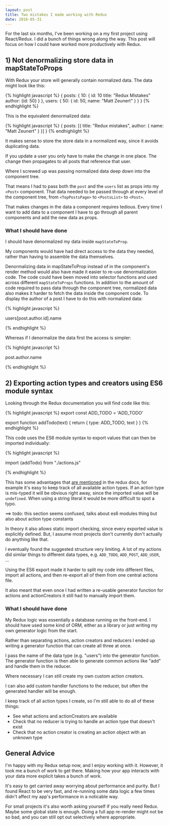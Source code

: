 ```yaml
---
layout: post
title: Two mistakes I made working with Redux
date: 2016-05-31
---
```


For the last six months, I've been working on a my first project using React/Redux. I did a bunch of things wrong along the way. This post will focus on how I could have worked more productively with Redux.

## 1) Not denormalizing store data in mapStateToProps

With Redux your store will generally contain normalized data. The data might look like this:

{% highlight javascript %}
{
    posts: {
        10: {
            id: 10
            title: "Redux Mistakes"
            author: {id: 50}
        }
    },
    users: {
        50: {
            id: 50,
            name: "Matt Zeunert"
        }
    }
}
{% endhighlight %}

This is the equivalent denormalized data:

{% highlight javascript %}
{
    posts: [{
        title: "Redux mistakes",
        author: {
            name: "Matt Zeunert"
        }
    }]
}
{% endhighlight %}

It makes sense to store the store data in a normalized way, since it avoids duplicating data.

If you update a user you only have to make the change in one place. The change then propagates to all posts that reference that user.

Where I screwed up was passing normalized data deep down into the component tree.

That means I had to pass both the `post` and the `users` list as props into my `<Post>` component. That data needed to be passed through at every level of the component tree, from `<TopPostsPage>` to `<PostsList>` to `<Post>`.

That makes changes in the data a component requires tedious. Every time I want to add data to a component I have to go through all parent components and add the new data as props.

### What I should have done

I should have denormalized my data inside `mapStateToProp`.

My components would have had direct access to the data they needed, rather than having to assemble the data themselves.

Denormalizing data in mapStateToProp instead of in the component's render method would also have made it easier to re-use denormalization code. The code could have been moved into selector functions and used across different `mapStateToProps` functions.
In addition to the amount of code required to pass data through the component tree, normalized data also makes it harder to fetch the data inside the component code. To display the author of a post I have to do this with normalized data:

{% highlight javascript %}

users[post.author.id].name

{% endhighlight %}

Whereas if I denormalize the data first the access is simpler:

{% highlight javascript %}

post.author.name

{% endhighlight %}

## 2) Exporting action types and creators using ES6 module syntax

Looking through the Redux documentation you will find code like this:

{% highlight javascript %}
export const ADD_TODO = 'ADD_TODO'

export function addTodo(text) {
  return { type: ADD_TODO, text }
}
{% endhighlight %}

This code uses the ES6 module syntax to export values that can then be imported individually:

{% highlight javascript %}

import {addTodo} from "./actions.js"

{% endhighlight %}

This has some advantages that [are mentioned](http://redux.js.org/docs/recipes/ReducingBoilerplate.html) in the redux docs, for example it's easy to keep track of all available action types. If an action type is mis-typed it will be obvious right away, since the imported value will be `undefined`. When using a string literal it would be more difficult to spot a typo.

==> todo: this section seems confused, talks about es6 modules thing but also about action type constants

In theory it also allows static import checking, since every exported value is explicitly defined. But, I assume most projects don't currently don't actually do anything like that.

I eventually found the suggested structure very limiting. A lot of my actions did similar things to different data types, e.g. `ADD_TODO`, `ADD_POST`, `ADD_USER`, ...

Using the ES6 export made it harder to split my code into different files, import all actions, and then re-export all of them from one central actions file.

It also meant that even once I had written a re-usable generator function for actions and actionCreators it still had to manually import them.

### What I should have done

My Redux logic was essentially  a database running on the front-end. I should have used some kind of ORM, either as a library or just writing my own generator logic from the start.

Rather than separating actions, action creators and reducers I ended up writing a generator function that can create all three at once.

I pass the name of the data type (e.g. "users") into the generator function. The generator function is then able to generate common actions like "add" and handle them in the reducer.

Where necessary I can still create my own custom action creators.

I can also add custom handler functions to the reducer, but often the generated handler will be enough.

I keep track of all action types I create, so I'm still able to do all of these things:

- See what actions and actionCreators are available
- Check that no reducer is trying to handle an action type that doesn't exist
- Check that no action creator is creating an action object with an unknown type

## General Advice

I'm happy with my Redux setup now, and I enjoy working with it. However, it took me a bunch of work to get there. Making how your app interacts with your data more explicit takes a bunch of work.

It's easy to get carried away worrying about performance and purity. But I found React to be very fast, and re-running some data logic a few times didn't affect my app's performance in a noticable way.

For small projects it's also worth asking yourself if you really need Redux. Maybe some global state is enough. Doing a full app re-render might not be so bad, and you can still opt out selectively where appropriate.
